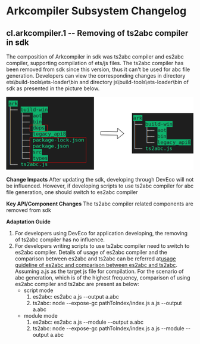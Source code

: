 # Arkcompiler Subsystem Changelog

## cl.arkcompiler.1 -- Removing of ts2abc compiler in sdk

The composition of Arkcompiler in sdk was ts2abc compiler and es2abc compiler, supporting compilation of ets/js files. The ts2abc compiler has been removed from sdk since this version, thus it can't be used for abc file generation. Developers can view the corresponding changes in directory ets\build-tools\ets-loader\bin and directory js\build-tools\ets-loader\bin of sdk as presented in the picture below.

![stack](figures/api10_sdk_arkcompiler_component_change.png)

**Change Impacts**
After updating the sdk, developing through DevEco will not be influenced. However, if developing scripts to use ts2abc compiler for abc file generation, one should switch to es2abc compiler

**Key API/Component Changes**
The ts2abc compiler related components are removed from sdk

**Adaptation Guide**
1. For developers using DevEco for application developing, the removing of ts2abc compiler has no influence.
2. For developers writing scripts to use ts2abc compiler need to switch to es2abc compiler. Details of usage of es2abc compiler and the comparison between es2abc and ts2abc can be referred at[usage guideline of es2abc and comparison between es2abc and ts2abc](https://gitee.com/openharmony/arkcompiler_ets_frontend#%E4%BD%BF%E7%94%A8%E8%AF%B4%E6%98%8E). Assuming a.js as the target js file for compilation. For the scenario of abc generation, which is of the highest frequency, comparison of using es2abc compiler and ts2abc are present as below:
    - script mode
        1. es2abc: es2abc a.js --output a.abc
        2. ts2abc: node --expose-gc pathToIndex/index.js a.js --output a.abc
    - module mode
        1. es2abc: es2abc a.js --module --output a.abc
        2. ts2abc: node --expose-gc pathToIndex/index.js a.js --module --output a.abc